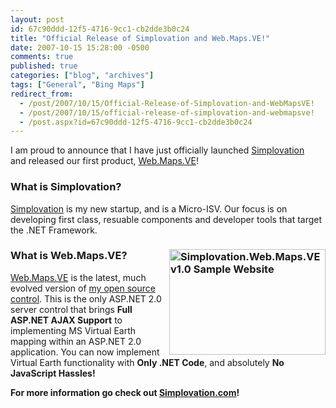 ```yaml
---
layout: post
id: 67c90ddd-12f5-4716-9cc1-cb2dde3b0c24
title: "Official Release of Simplovation and Web.Maps.VE!"
date: 2007-10-15 15:28:00 -0500
comments: true
published: true
categories: ["blog", "archives"]
tags: ["General", "Bing Maps"]
redirect_from: 
  - /post/2007/10/15/Official-Release-of-Simplovation-and-WebMapsVE!
  - /post/2007/10/15/official-release-of-simplovation-and-webmapsve!
  - /post.aspx?id=67c90ddd-12f5-4716-9cc1-cb2dde3b0c24
---
```

<!-- more -->
<p>
I am proud to announce that I have just officially launched&nbsp;<a href="http://simplovation.com/">Simplovation</a> and&nbsp;released our first product, <a href="http://simplovation.com/Page/WebMapsVE.aspx">Web.Maps.VE</a>!
</p>
<h3>What is Simplovation?</h3>
<p>
<a href="http://simplovation.com/">Simplovation</a> is my new startup, and is&nbsp;a Micro-ISV. Our focus is on developing first class, resuable components and developer tools that target the .NET Framework.
</p>
<h3><a href="http://simplovation.com/Page/WebMapsVE.aspx"><img src="http://simplovation.com/Files/Images/SampleWebsite_ScreenShot001_Thumb.png" border="0" alt="Simplovation.Web.Maps.VE v1.0 Sample Website" width="250" height="169" align="right" /></a>What is Web.Maps.VE?</h3>
<p>
<a href="http://simplovation.com/Page/WebMapsVE.aspx">Web.Maps.VE</a> is&nbsp;the latest,&nbsp;much evolved version of <a href="http://codeplex.com/pietschsoftve3">my open source control</a>. This is the only ASP.NET 2.0 server control that brings <strong>Full ASP.NET AJAX Support</strong> to implementing MS Virtual Earth mapping within an&nbsp;ASP.NET 2.0 application. You can now implement Virtual Earth functionality with <strong>Only .NET Code</strong>, and absolutely <strong>No JavaScript Hassles!</strong>
</p>
<p>
<strong>For more information go check out </strong><a href="http://simplovation.com"><strong>Simplovation.com</strong></a><strong>!</strong>
</p>
<p>
&nbsp;
</p>
<p>
&nbsp;
</p>
